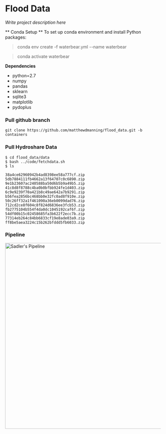 # Flood Data
*Write project description here*

** Conda Setup **
To set up conda environment and install Python packages:
> conda env create -f waterbear.yml --name waterbear

> conda activate waterbear

**Dependencies**

* python=2.7
* numpy
* pandas
* sklearn
* sqlite3
* matplotlib
* pydoplus

### Pull github branch

```
git clone https://github.com/matthewdmanning/flood_data.git -b containers
```

### Pull Hydroshare Data
```
$ cd flood_data/data
$ bash ../code/fetchdata.sh
$ ls

38a4ce62960942b4ad8398ee58a777cf.zip 5db7884111fb4662a13f64707c0c6890.zip 9e1b23607ac240588ba50d6b5b9a49b5.zip
41c8d8f8788c4ba0b0bfbb924fe1d403.zip 6c9e9239f70a421b8c49ae642a7b9291.zip b56fea2856bc468bb0e32fc0ad8f910e.zip
50c26ff32a1f461090a36eb0099dad76.zip 712cd2ce8f604c8f824d6836ee3fcb53.zip fb2775104b554f4da0dc1045192caf6f.zip
54df00b15c02458685fa3b622f2ecc7b.zip 77314eb264c84bb6833cf19e8ade03a9.zip ff8be5aea3224c15b262bfddd5fb6033.zip
```

### Pipeline

<img src="https://github.com/matthewdmanning/flood_data/blob/containers/imgs/sadler_JoH_resource_diagram.png" width="600" alt="Sadler's Pipeline">
